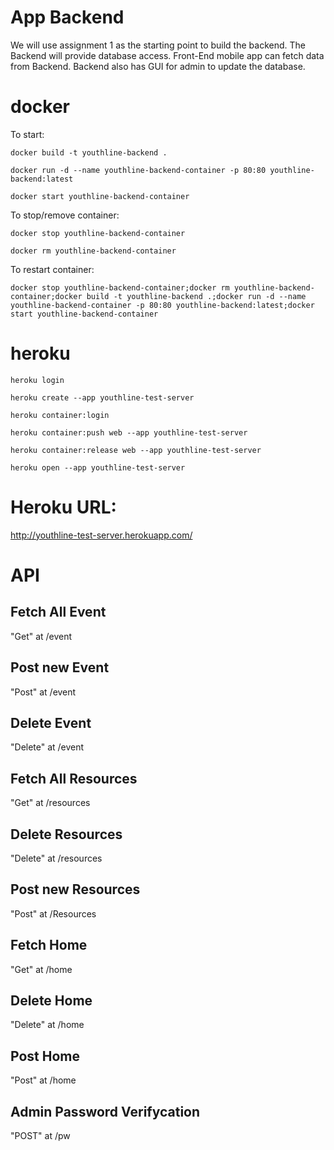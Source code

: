 # App Backend
We will use assignment 1 as the starting point to build the backend.
The Backend will provide database access. Front-End mobile app can fetch data from Backend.
Backend also has GUI for admin to update the database.

# docker
To start:

`docker build -t youthline-backend .`

`docker run -d --name youthline-backend-container -p 80:80 youthline-backend:latest`

`docker start youthline-backend-container`

To stop/remove container:

`docker stop youthline-backend-container`

`docker rm youthline-backend-container`

To restart container:

`docker stop youthline-backend-container;docker rm youthline-backend-container;docker build -t youthline-backend .;docker run -d --name youthline-backend-container -p 80:80 youthline-backend:latest;docker start youthline-backend-container`

# heroku
`heroku login`

`heroku create --app youthline-test-server`

`heroku container:login`

`heroku container:push web --app youthline-test-server`

`heroku container:release web --app youthline-test-server`

`heroku open --app youthline-test-server`

# Heroku URL: 

http://youthline-test-server.herokuapp.com/

# API

## Fetch All Event
"Get" at /event

## Post new Event
"Post" at /event

## Delete Event
"Delete" at /event

## Fetch All Resources
"Get" at /resources

## Delete Resources
"Delete" at /resources

## Post new Resources
"Post" at /Resources

## Fetch Home
"Get" at /home

## Delete Home
"Delete" at /home

## Post Home
"Post" at /home
## Admin Password Verifycation
"POST" at /pw
